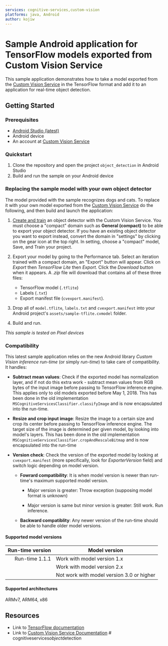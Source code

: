 ```yaml
---
services: cognitive-services,custom-vision
platforms: java, Android
author: kojiw
---
```


# Sample Android application for TensorFlow models exported from Custom Vision Service

This sample application demonstrates how to take a model exported from the [Custom Vision Service](https://www.customvision.ai) in the TensorFlow format and add it to an application for real-time object detection. 

## Getting Started

### Prerequisites

- [Android Studio (latest)](https://developer.android.com/studio/index.html)
- Android device
- An account at [Custom Vision Service](https://www.customvision.ai) 


### Quickstart

1. Clone the repository and open the project `object_detection` in Android Studio
2. Build and run the sample on your Android device


### Replacing the sample model with your own object detector
The model provided with the sample recognizes dogs and cats. To replace it with your own model exported from the [Custom Vision Service](https://www.customvision.ai) do the following, and then build and launch the application:

  1. [Create and train](https://docs.microsoft.com/en-us/azure/cognitive-services/custom-vision-service/get-started-build-detector) an object detector with the Custom Vision Service. You must choose a "compact" domain such as **General (compact)** to be able to export your object detector. If you have an existing object detector you want to export instead, convert the domain in "settings" by clicking on the gear icon at the top right. In setting, choose a "compact" model, Save, and Train your project.

  2. Export your model by going to the Performance tab. Select an iteration trained with a compact domain, an "Export" button will appear. Click on *Export* then *TensorFlow Lite* then *Export.* Click the *Download* button when it appears. A *.zip* file will download that contains all of these three files:
      - TensorFlow model (`.tflite`)
      - Labels (`.txt`)
      - Export manifest file (`cvexport.manifest`).

  3. Drop all of `model.tflite`, `labels.txt` and `cvexport.manifest` into your Android project's `assets/sample-tflite.cvmodel` folder.

  4. Build and run.

*This sample is tested on Pixel devices*


### Compatibility

This latest sample application relies on the new Android library *Custom Vision inference run-time* (or simply *run-time*) to take care of compatibility. It handles:

- __Subtract mean values__: Check if the exported model has normalization layer, and if not do this extra work - subtract mean values from RGB bytes of the input image before passing to TensorFlow inference engine. This applies only to old models exported before May 1, 2018. This has been done in the old implementation `MSCognitiveServicesClassifier.classifyImage` and is now encapsulated into the run-time.

- __Resize and crop input image__: Resize the image to a certain size and crop its center before passing to TensorFlow inference engine. The target size of the image is determined per given model, by looking into model's layers. This has been done in the old implementation `MSCognitiveServicesClassifier.cropAndRescaleBitmap` and is now encapsulated into the run-time

- __Version check__: Check the version of the exported model by looking at `cvexport.manifest` (more specifically, look for *ExporterVersion* field) and switch logic depending on model version.

    - __Fowrard compatibility__: It is when model version is newer than run-time's maximum supported model version.
    
        - Major version is greater: Throw exception (supposing model format is unknown)

        - Major version is same but minor version is greater: Still work. Run inference.

    - __Backward compatiblity__: Any newer version of the run-time should be able to handle older model versions.

#### Supported model versions

| Run-time version  | Model version |
|--:                |--             |
| Run-time 1.1.1    | Work with model version 1.x |
|                   | Work with model version 2.x |
|                   | Not work with model version 3.0 or higher |

#### Supported architectures

ARMv7, ARM64, x86

## Resources
- Link to [TensorFlow documentation](https://www.tensorflow.org/mobile/)
- Link to [Custom Vision Service Documentation](https://docs.microsoft.com/en-us/azure/cognitive-services/custom-vision-service/home)
#   c o g n i t i v e s e r v i c e s _ o b j e c t _ d e t e c t i o n  
 